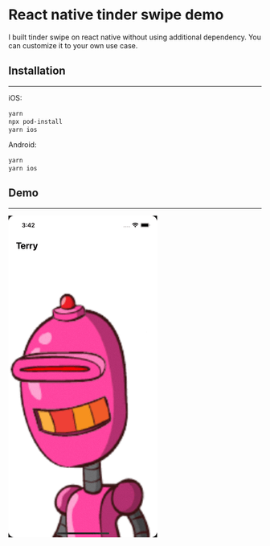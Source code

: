 # React native tinder swipe demo
I built tinder swipe on react native without using additional dependency.
You can customize it to your own use case.

## Installation
---
iOS:
```
yarn
npx pod-install
yarn ios
```
Android:
```
yarn
yarn ios
```
## Demo
___
![swiping gif](https://raw.githubusercontent.com/moogii/react-native-tinder-swipe-demo/main/assets/example.gif)